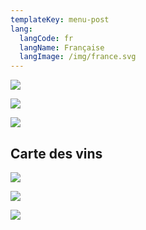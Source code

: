 ```yaml
---
templateKey: menu-post
lang:
  langCode: fr
  langName: Française
  langImage: /img/france.svg
---
```

![](/img/carta-benvinguda.png)

![](/img/carta-en-fr.png)

![](/img/la-cuina-d-en-sisu-09.png)

## Carte des vins

![](/img/carta-vins-2020-provisional-1.png)

![](/img/carta-vins-2020-provisional-2.png)

![](/img/carta-vins-2020-provisional-3.png)
